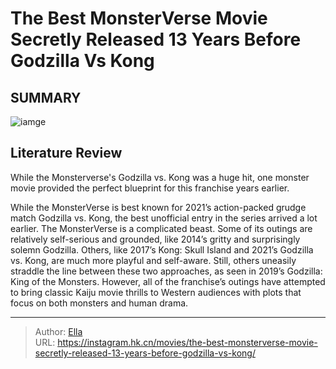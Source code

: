 # The Best MonsterVerse Movie Secretly Released 13 Years Before Godzilla Vs Kong


## SUMMARY 

![iamge](https://static1.srcdn.com/wordpress/wp-content/uploads/2023/09/king-kong-smiles-doen-at-a-young-girl-in-godzilla-vs-kong-2021.jpg)

## Literature Review
While the Monsterverse&#39;s Godzilla vs. Kong was a huge hit, one monster movie provided the perfect blueprint for this franchise years earlier.

While the MonsterVerse is best known for 2021’s action-packed grudge match Godzilla vs. Kong, the best unofficial entry in the series arrived a lot earlier. The MonsterVerse is a complicated beast. Some of its outings are relatively self-serious and grounded, like 2014’s gritty and surprisingly solemn Godzilla. Others, like 2017’s Kong: Skull Island and 2021’s Godzilla vs. Kong, are much more playful and self-aware. Still, others uneasily straddle the line between these two approaches, as seen in 2019’s Godzilla: King of the Monsters. However, all of the franchise’s outings have attempted to bring classic Kaiju movie thrills to Western audiences with plots that focus on both monsters and human drama.





---

> Author: [Ella](https://instagram.hk.cn/)  
> URL: https://instagram.hk.cn/movies/the-best-monsterverse-movie-secretly-released-13-years-before-godzilla-vs-kong/  

